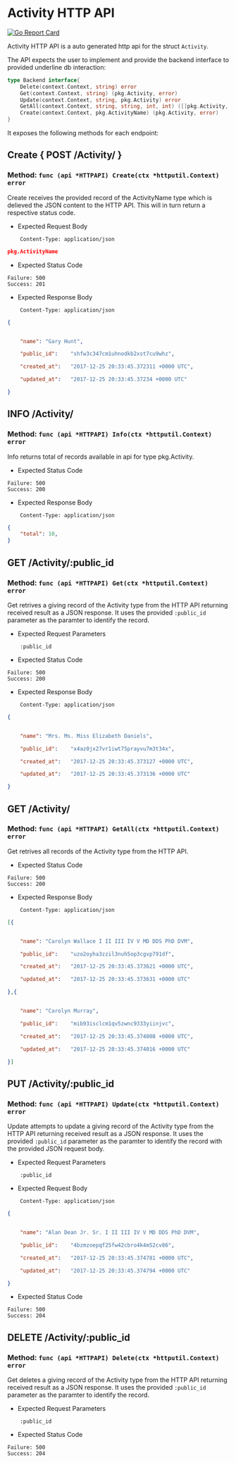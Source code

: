 Activity HTTP API 
===============================

[![Go Report Card](https://goreportcard.com/badge/github.com/gokit/tenancykit/pkg/resources/activityapi)](https://goreportcard.com/report/github.com/gokit/tenancykit/pkg/resources/activityapi)

Activity HTTP API is a auto generated http api for the struct `Activity`.

The API expects the user to implement and provide the backend interface to provided underline db interaction:

```go
type Backend interface{
    Delete(context.Context, string) error
    Get(context.Context, string) (pkg.Activity, error)
    Update(context.Context, string, pkg.Activity) error
    GetAll(context.Context, string, string, int, int) ([]pkg.Activity, int, error)
    Create(context.Context, pkg.ActivityName) (pkg.Activity, error)
}
```

It exposes the following methods for each endpoint:

## Create { POST /Activity/ }
### Method: `func (api *HTTPAPI) Create(ctx *httputil.Context) error`

Create receives the provided record of the ActivityName type which is delieved the 
JSON content to the HTTP API. This will in turn return a respective status code.

- Expected Request Body

```http
    Content-Type: application/json
```

```json
pkg.ActivityName
```

- Expected Status Code

```
Failure: 500
Success: 201
```

- Expected Response Body

```http
    Content-Type: application/json
```

```json
{


    "name":	"Gary Hunt",

    "public_id":	"shfw3c347cm1uhnodkb2xst7cu9whz",

    "created_at":	"2017-12-25 20:33:45.372311 +0000 UTC",

    "updated_at":	"2017-12-25 20:33:45.37234 +0000 UTC"

}
```

## INFO /Activity/
### Method: `func (api *HTTPAPI) Info(ctx *httputil.Context) error`

Info returns total of records available in api for type pkg.Activity.

- Expected Status Code

```
Failure: 500
Success: 200
```

- Expected Response Body

```http
    Content-Type: application/json
```

```json
{
    "total": 10,
}
```

## GET /Activity/:public_id
### Method: `func (api *HTTPAPI) Get(ctx *httputil.Context) error`

Get retrives a giving record of the Activity type from the HTTP API returning received result as a JSON
response. It uses the provided `:public_id` parameter as the paramter to identify the record.

- Expected Request Parameters

```
    :public_id
```

- Expected Status Code

```
Failure: 500
Success: 200
```

- Expected Response Body

```http
    Content-Type: application/json
```

```json
{


    "name":	"Mrs. Ms. Miss Elizabeth Daniels",

    "public_id":	"x4az0jx27vr1iwt75prayvu7m3t34x",

    "created_at":	"2017-12-25 20:33:45.373127 +0000 UTC",

    "updated_at":	"2017-12-25 20:33:45.373136 +0000 UTC"

}
```

## GET /Activity/
### Method: `func (api *HTTPAPI) GetAll(ctx *httputil.Context) error`

Get retrives all records of the Activity type from the HTTP API.

- Expected Status Code

```
Failure: 500
Success: 200
```

- Expected Response Body

```http
    Content-Type: application/json
```

```json
[{


    "name":	"Carolyn Wallace I II III IV V MD DDS PhD DVM",

    "public_id":	"uzo2oyha3zzil3nuh5op3cgvp791df",

    "created_at":	"2017-12-25 20:33:45.373621 +0000 UTC",

    "updated_at":	"2017-12-25 20:33:45.373631 +0000 UTC"

},{


    "name":	"Carolyn Murray",

    "public_id":	"mib93isclcm1qv5zwnc9333yiinjvc",

    "created_at":	"2017-12-25 20:33:45.374008 +0000 UTC",

    "updated_at":	"2017-12-25 20:33:45.374016 +0000 UTC"

}]
```

## PUT /Activity/:public_id
### Method: `func (api *HTTPAPI) Update(ctx *httputil.Context) error`

Update attempts to update a giving record of the Activity type from the HTTP API returning received result as a JSON
response. It uses the provided `:public_id` parameter as the paramter to identify the record with the provided JSON request body.

- Expected Request Parameters

```
    :public_id
```

- Expected Request Body

```http
    Content-Type: application/json
```

```json
{


    "name":	"Alan Dean Jr. Sr. I II III IV V MD DDS PhD DVM",

    "public_id":	"4bzmzoepqf25fw42cbro4k4m52cv86",

    "created_at":	"2017-12-25 20:33:45.374781 +0000 UTC",

    "updated_at":	"2017-12-25 20:33:45.374794 +0000 UTC"

}
```

- Expected Status Code

```
Failure: 500
Success: 204
```

## DELETE /Activity/:public_id
### Method: `func (api *HTTPAPI) Delete(ctx *httputil.Context) error`

Get deletes a giving record of the Activity type from the HTTP API returning received result as a JSON
response. It uses the provided `:public_id` parameter as the paramter to identify the record.

- Expected Request Parameters

```
    :public_id
```

- Expected Status Code

```
Failure: 500
Success: 204
```

